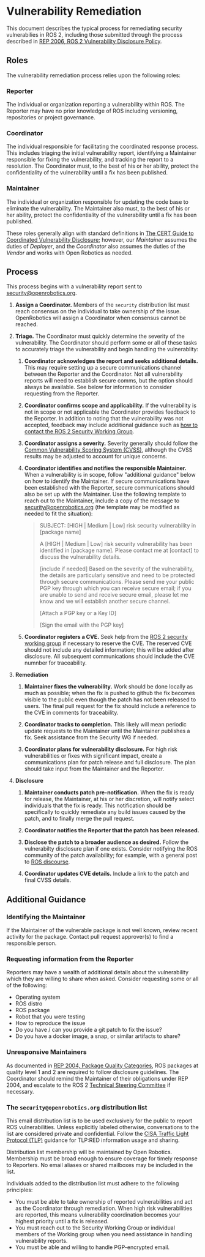 # Vulnerability Remediation

This document describes the typical process for remediating security vulnerabilies in ROS 2, including those submitted through the process  described in [REP 2006, ROS 2 Vulnerability Disclosure Policy](https://www.ros.org/reps/rep-2006.html).

## Roles

The vulnerability remediation process relies upon the following roles:

### Reporter

The individual or organization reporting a vulnerability within ROS. The Reporter may have no prior knowledge of ROS including versioning, repositories or project governance.

### Coordinator

The individual responsible for facilitating the coordinated response process. This includes triaging the initial vulnerability report, identifying a Maintainer responsible for fixing the vulnerability, and tracking the report to a resolution. The Coordinator must, to the best of his or her ability, protect the confidentiality of the vulnerability until a fix has been published.

### Maintainer

The individual or organization responsible for updating the code base to eliminate the vulnerability. The Maintainer also must, to the best of his or her ability, protect the confidentiality of the vulnerability until a fix has been published.

These roles generally align with standard definitions in [The CERT Guide to Coordinated Vulnerability Disclosure](https://vuls.cert.org/confluence/display/CVD/3.+Roles+in+CVD); however, our *Maintainer* assumes the duties of *Deployer*, and the *Coordinator* also assumes the duties of the *Vendor* and works with Open Robotics as needed.

## Process

This process begins with a vulnerability report sent to [security@openrobotics.org](mailto:security@openrobotics.org).

1. **Assign a Coordinator.** Members of the `security` distribution list must reach consensus on the individual to take ownership of the issue. OpenRobotics will assign a Coordinator when consensus cannot be reached.

1. **Triage.** The Coordinator must quickly determine the severity of the vulnerability.  The Coordinator should perform some or all of these tasks to accurately triage the vulnerability and begin handling the vulnerablity:

   1. **Coordinator acknowledges the report and seeks additional details.** This may require setting up a secure communications channel between the Reporter and the Coordinator. Not all vulnerability reports will need to establish secure comms, but the option should always be available. See below for information to consider requesting from the Reporter.

   1. **Coordinator confirms scope and applicability.**  If the vulnerability is not in scope or not applicable the Coordinator provides feedback to the Reporter. In addition to noting that the vulnerability was not accepted, feedback may include additional guidance such as [how to contact the ROS 2 Security Working Group](https://github.com/ros-security/community#communication-channels).

   1. **Coordinator assigns a severity.** Severity generally should follow the [Common Vulnerability Scoring System (CVSS)](https://www.first.org/cvss/calculator/3.0), although the CVSS results may be adjusted to account for unique concerns.

   1. **Coordinator identifies and notifies the responsible Maintainer.** When a vulnerability is in scope, follow "additional guidance" below on how to identify the Maintainer. If secure communications have been established with the Reporter, secure communications should also be set up with the Maintainer. Use the following template to reach out to the Maintainer, include a copy of the message to [security@openrobotics.org](mailto:security@openrobotics.org) (the template may be modified as needed to fit the situation):

      > SUBJECT: [HIGH | Medium | Low] risk security vulnerability in [package name]
      > 
      > A [HIGH | Medium | Low] risk security vulnerability has been identified in [package name].  Please contact me at [contact] to discuss the vulnerability details.
      > 
      > [include if needed] Based on the severity of the vulnerability, the details are particularly sensitive and need to be protected through secure communications. Please send me your public PGP key through which you can receive secure email; if you are unable to send and receive secure email, please let me know and we will establish another secure channel.
      > 
      > [Attach a PGP key or a Key ID]
      >
      > [Sign the email with the PGP key]
      >

   1. **Coordinator registers a CVE.** Seek help from the [ROS 2 security working group](https://github.com/ros-security/community#communication-channels) if necessary to reserve the CVE. The reserved CVE should not include any detailed information; this will be added after disclosure. All subsequent communications should include the CVE numnber for traceability.

1. **Remediation**

   1. **Maintainer fixes the vulnerability.** Work should be done locally as much as possible; when the fix is pushed to github the fix becomes visible to the public even though the patch has not been released to users. The final pull request for the fix should include a reference to the CVE in comments for traceability.

   1. **Coordinator tracks to completion.**  This likely will mean periodic update requests to the Maintainer until the Maintainer publishes a fix. Seek assistance from the Security WG if needed.

   1. **Coordinator plans for vulnerability disclosure.** For high risk vulnerabilities or fixes with significant impact, create a communications plan for patch release and full disclosure. The plan should take input from the Maintainer and the Reporter.

1. **Disclosure**

   1. **Maintainer conducts patch pre-notification.** When the fix is ready for release, the Maintainer, at his or her discretion, will notify select individuals that the fix is ready. This notification should be specifically to quickly remediate any build issues caused by the patch, and to finally merge the pull request.

   1. **Coordinator notifies the Reporter that the patch has been released.**

   1. **Disclose the patch to a broader audience as desired.** Follow the vulnerabilty disclosure plan if one exists. Consider notifying the ROS community of the patch availability; for example, with a general post to [ROS discourse](https://discourse.ros.org/).

   1. **Coordinator updates CVE details.** Include a link to the patch and final CVSS details. 


## Additional Guidance

### Identifying the Maintainer

If the Maintainer of the vulnerable package is not well known, review recent activity for the package. Contact pull request approver(s) to find a responsible person.

### Requesting information from the Reporter

Reporters may have a wealth of additional details about the vulnerability which they are willing to share when asked.  Consider requesting some or all of the following:

 - Operating system
 - ROS distro
 - ROS package
 - Robot that you were testing
 - How to reproduce the issue
 - Do you have / can you provide a git patch to fix the issue?
 - Do you have a docker image, a snap, or similar artifacts to share?

### Unresponsive Maintainers

As documented in [REP 2004, Package Quality Categories](https://ros.org/reps/rep-2004.html), ROS packages at quality level 1 and 2 are required to follow disclosure guidelines. The Coordinator should remind the Maintainer of their obligations under REP 2004, and escalate to the ROS 2 [Technical Steering Committee](https://index.ros.org/doc/ros2/Governance/) if necessary.


### The `security@openrobotics.org` distribution list

This email distribution list is to be used exclusively for the public to report ROS vulnerabilities. Unless explicitly labeled otherwise, conversations to the list are considered private and confidential. Follow the [CISA Traffic Light Protocol (TLP)](https://www.cisa.gov/tlp) guidance for TLP:RED information usage and sharing.

Distribution list membership will be maintained by Open Robotics. Membership must be broad enough to ensure coverage for timely response to Reporters. No email aliases or shared mailboxes may be included in the list.

Individuals added to the distribution list must adhere to the following principles:
 - You must be able to take ownership of reported vulnerabilities and act as the Coordinator through remediation. When high risk vulnerabilities are reported, this means vulnerability coordination becomes your highest priority until a fix is released.
 - You must reach out to the Security Working Group or individual members of the Working group when you need assistance in handling vulnerability reports.
 - You must be able and willing to handle PGP-encrypted email.


